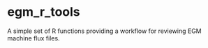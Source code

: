 # egm_r_tools
A simple set of R functions providing a workflow for reviewing EGM machine flux files.
